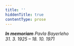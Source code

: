 ```yaml
---
title: ''
hiddenTitle: true
contentType: prose
---
```


_**In memoriam** Pavla Bayerleho  
31\. 3. 1925 – 18. 10. 1971_
